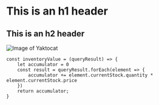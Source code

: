 # This is an h1 header

## This is an h2 header

![Image of Yaktocat](https://octodex.github.com/images/yaktocat.png)

```
const inventoryValue = (queryResult) => {
    let accumulator = 0
    const result = queryResult.forEach(element => {
        accumulator += element.currentStock.quantity * element.currentStock.price
    })
    return accumulator;
}
```
